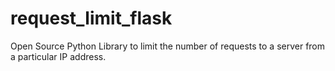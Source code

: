 # request_limit_flask

Open Source Python Library to limit the number of requests to a server from a particular IP address.
